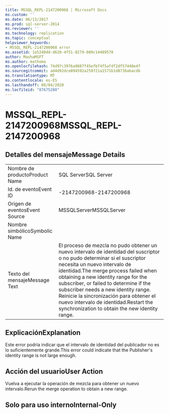 ```yaml
---
title: MSSQL_REPL-2147200968 | Microsoft Docs
ms.custom: ''
ms.date: 06/13/2017
ms.prod: sql-server-2014
ms.reviewer: ''
ms.technology: replication
ms.topic: conceptual
helpviewer_keywords:
- MSSQL_REPL-2147200968 error
ms.assetid: 1a5240dd-d620-4f51-8279-089c14489578
author: MashaMSFT
ms.author: mathoma
ms.openlocfilehash: 74d97c3976a9887f45efbf4f5afdf2df57448e4f
ms.sourcegitcommit: ad4d92dce894592a259721a1571b1d8736abacdb
ms.translationtype: MT
ms.contentlocale: es-ES
ms.lasthandoff: 08/04/2020
ms.locfileid: "87675280"
---
```

# <a name="mssql_repl-2147200968"></a><span data-ttu-id="ad8af-102">MSSQL_REPL-2147200968</span><span class="sxs-lookup"><span data-stu-id="ad8af-102">MSSQL_REPL-2147200968</span></span>
    
## <a name="message-details"></a><span data-ttu-id="ad8af-103">Detalles del mensaje</span><span class="sxs-lookup"><span data-stu-id="ad8af-103">Message Details</span></span>  
  
|||  
|-|-|  
|<span data-ttu-id="ad8af-104">Nombre de producto</span><span class="sxs-lookup"><span data-stu-id="ad8af-104">Product Name</span></span>|<span data-ttu-id="ad8af-105">SQL Server</span><span class="sxs-lookup"><span data-stu-id="ad8af-105">SQL Server</span></span>|  
|<span data-ttu-id="ad8af-106">Id. de evento</span><span class="sxs-lookup"><span data-stu-id="ad8af-106">Event ID</span></span>|<span data-ttu-id="ad8af-107">-2147200968</span><span class="sxs-lookup"><span data-stu-id="ad8af-107">-2147200968</span></span>|  
|<span data-ttu-id="ad8af-108">Origen de eventos</span><span class="sxs-lookup"><span data-stu-id="ad8af-108">Event Source</span></span>|<span data-ttu-id="ad8af-109">MSSQLServer</span><span class="sxs-lookup"><span data-stu-id="ad8af-109">MSSQLServer</span></span>|  
|<span data-ttu-id="ad8af-110">Nombre simbólico</span><span class="sxs-lookup"><span data-stu-id="ad8af-110">Symbolic Name</span></span>||  
|<span data-ttu-id="ad8af-111">Texto del mensaje</span><span class="sxs-lookup"><span data-stu-id="ad8af-111">Message Text</span></span>|<span data-ttu-id="ad8af-112">El proceso de mezcla no pudo obtener un nuevo intervalo de identidad del suscriptor o no pudo determinar si el suscriptor necesita un nuevo intervalo de identidad.</span><span class="sxs-lookup"><span data-stu-id="ad8af-112">The merge process failed when obtaining a new identity range for the subscriber, or failed to determine if the subscriber needs a new identity range.</span></span> <span data-ttu-id="ad8af-113">Reinicie la sincronización para obtener el nuevo intervalo de identidad.</span><span class="sxs-lookup"><span data-stu-id="ad8af-113">Restart the synchronization to obtain the new identity range.</span></span>|  
  
## <a name="explanation"></a><span data-ttu-id="ad8af-114">Explicación</span><span class="sxs-lookup"><span data-stu-id="ad8af-114">Explanation</span></span>  
 <span data-ttu-id="ad8af-115">Este error podría indicar que el intervalo de identidad del publicador no es lo suficientemente grande.</span><span class="sxs-lookup"><span data-stu-id="ad8af-115">This error could indicate that the Publisher's identity range is not large enough.</span></span>  
  
## <a name="user-action"></a><span data-ttu-id="ad8af-116">Acción del usuario</span><span class="sxs-lookup"><span data-stu-id="ad8af-116">User Action</span></span>  
 <span data-ttu-id="ad8af-117">Vuelva a ejecutar la operación de mezcla para obtener un nuevo intervalo.</span><span class="sxs-lookup"><span data-stu-id="ad8af-117">Rerun the merge operation to obtain a new range.</span></span>  
  
## <a name="internal-only"></a><span data-ttu-id="ad8af-118">Solo para uso interno</span><span class="sxs-lookup"><span data-stu-id="ad8af-118">Internal-Only</span></span>  
  
